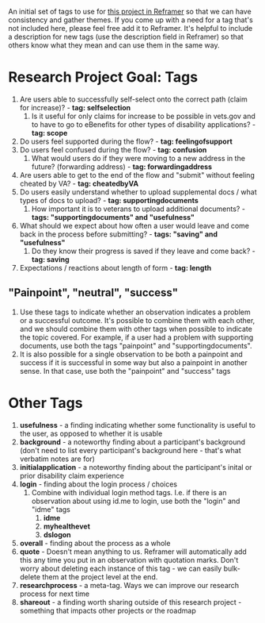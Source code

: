 An initial set of tags to use for [this project in Reframer](https://www.optimalworkshop.com/a/adhoc/reframer/projects/12486) so that we can have consistency and gather themes. If you come up with a need for a tag that's not included here, please feel free add it to Reframer. It's helpful to include a description for new tags (use the description field in Reframer) so that others know what they mean and can use them in the same way.

# Research Project Goal: Tags

1. Are users able to successfully self-select onto the correct path (claim for increase)? - **tag: selfselection**
   1. Is it useful for only claims for increase to be possible in vets.gov and to have to go to eBenefits for other types of disability applications? - **tag: scope**
2. Do users feel supported during the flow? - **tag: feelingofsupport**
3. Do users feel confused during the flow? - **tag: confusion**
   1. What would users do if they were moving to a new address in the future? (forwarding address) - **tag: forwardingaddress**
4. Are users able to get to the end of the flow and "submit" without feeling cheated by VA? - **tag: cheatedbyVA**
5. Do users easily understand whether to upload supplemental docs / what types of docs to upload? - **tag: supportingdocuments**
   1. How important it is to veterans to upload additional documents? - **tags: "supportingdocuments" and "usefulness"**
6. What should we expect about how often a user would leave and come back in the process before submitting? - **tags: "saving" and "usefulness"**
   1. Do they know their progress is saved if they leave and come back? - **tag: saving**
7. Expectations / reactions about length of form - **tag: length**

## "Painpoint", "neutral", "success"

1. Use these tags to indicate whether an observation indicates a problem or a successful outcome. It's possible to combine them with each other, and we should combine them with other tags when possible to indicate the topic covered. For example, if a user had a problem with supporting documents, use both the tags "painpoint" and "supportingdocuments". 
2. It is also possible for a single observation to be both a painpoint and success if it is successful in some way but also a painpoint in another sense. In that case, use both the "painpoint" and "success" tags



# Other Tags

1. **usefulness** - a finding indicating whether some functionality is useful to the user, as opposed to whether it is usable
2. **background** - a noteworthy finding about a participant's background (don't need to list every participant's background here - that's what verbatim notes are for)
3. **initialapplication** - a noteworthy finding about the participant's inital or prior disability claim experience
4. **login** - finding about the login process / choices
   1. Combine with individual login method tags. I.e. if there is an observation about using id.me to login, use both the "login" and "idme" tags
      1. **idme**
      2. **myhealthevet**
      3. **dslogon**
5. **overall** - finding about the process as a whole
6. **quote** - Doesn't mean anything to us. Reframer will automatically add this any time you put in an observation with quotation marks. Don't worry about deleting each instance of this tag - we can easily bulk-delete them at the project level at the end.
7. **researchprocess** - a meta-tag. Ways we can improve our research process for next time
8. **shareout** - a finding worth sharing outside of this research project - something that impacts other projects or the roadmap
